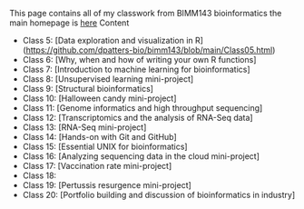 This page contains all of my classwork from BIMM143 bioinformatics the main homepage is [here](https://marcos-diazg.github.io/BIMM143_SP23/)
Content
- Class 5: [Data exploration and visualization in R] (https://github.com/dpatters-bio/bimm143/blob/main/Class05.html)
- Class 6: [Why, when and how of writing your own R functions]
- Class 7: [Introduction to machine learning for bioinformatics]
- Class 8: [Unsupervised learning mini-project]
- Class 9: [Structural bioinformatics]
- Class 10: [Halloween candy mini-project]
- Class 11: [Genome informatics and high throughput sequencing]
- Class 12: [Transcriptomics and the analysis of RNA-Seq data]
- Class 13: [RNA-Seq mini-project]
- Class 14: [Hands-on with Git and GitHub]
- Class 15: [Essential UNIX for bioinformatics]
- Class 16: [Analyzing sequencing data in the cloud mini-project]
- Class 17: [Vaccination rate mini-project]
- Class 18: 
- Class 19: [Pertussis resurgence mini-project]
- Class 20: [Portfolio building and discussion of bioinformatics in industry]
